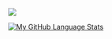 <img src="https://github-readme-stats.vercel.app/api?username=Tigabyte&&show_icons=true&title_color=ffffff&icon_color=bb2acf&text_color=daf7dc&bg_color=151515">

[![My GitHub Language Stats](https://github-readme-stats.vercel.app/api/top-langs/?username=Tigabyte&langs_count=5&theme=tokyonight)]()
